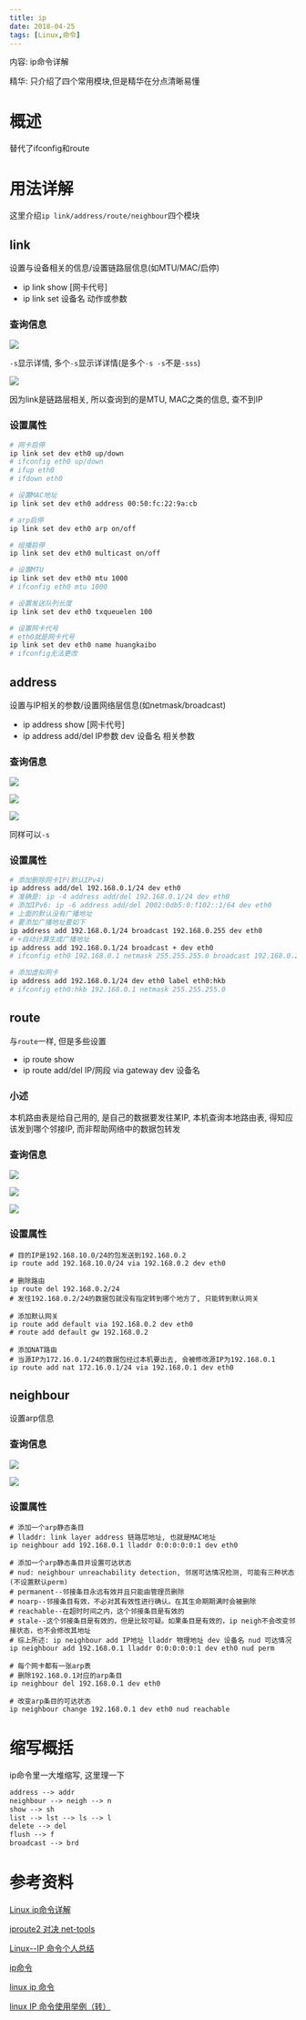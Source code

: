 ```yaml
---
title: ip
date: 2018-04-25
tags: [Linux,命令]
---
```


内容: ip命令详解

精华: 只介绍了四个常用模块,但是精华在分点清晰易懂

<!-- more -->

# 概述

替代了ifconfig和route

# 用法详解

这里介绍`ip link/address/route/neighbour`四个模块

## link

设置与设备相关的信息/设置链路层信息(如MTU/MAC/启停)

* ip link show [网卡代号]
* ip link set 设备名 动作或参数

### 查询信息

![](http://p1rbtn7qp.bkt.clouddn.com/18-4-25/77855810.jpg)

`-s`显示详情, 多个`-s`显示详详情(是多个`-s -s`不是`-sss`)

![](http://p1rbtn7qp.bkt.clouddn.com/18-4-25/12074198.jpg)

因为link是链路层相关, 所以查询到的是MTU, MAC之类的信息, 查不到IP

### 设置属性

```bash
# 网卡启停
ip link set dev eth0 up/down
# ifconfig eth0 up/down
# ifup eth0
# ifdown eth0

# 设置MAC地址
ip link set dev eth0 address 00:50:fc:22:9a:cb

# arp启停
ip link set dev eth0 arp on/off

# 组播启停
ip link set dev eth0 multicast on/off

# 设置MTU
ip link set dev eth0 mtu 1000
# ifconfig eth0 mtu 1000

# 设置发送队列长度
ip link set dev eth0 txqueuelen 100

# 设置网卡代号
# eth0就是网卡代号
ip link set dev eth0 name huangkaibo
# ifconfig无法更改
```

## address

设置与IP相关的参数/设置网络层信息(如netmask/broadcast)

* ip address show [网卡代号]
* ip address add/del IP参数 dev 设备名 相关参数

### 查询信息

![](http://p1rbtn7qp.bkt.clouddn.com/18-4-25/48505248.jpg)

![](http://p1rbtn7qp.bkt.clouddn.com/18-4-25/3472214.jpg)

![](http://p1rbtn7qp.bkt.clouddn.com/18-4-25/32964300.jpg)

同样可以`-s`

### 设置属性

```bash
# 添加删除网卡IP(默认IPv4)
ip address add/del 192.168.0.1/24 dev eth0
# 准确是: ip -4 address add/del 192.168.0.1/24 dev eth0
# 添加IPv6: ip -6 address add/del 2002:0db5:0:f102::1/64 dev eth0
# 上面的默认没有广播地址
# 要添加广播地址要如下
ip address add 192.168.0.1/24 broadcast 192.168.0.255 dev eth0
# +自动计算生成广播地址
ip address add 192.168.0.1/24 broadcast + dev eth0
# ifconfig eth0 192.168.0.1 netmask 255.255.255.0 broadcast 192.168.0.255

# 添加虚拟网卡
ip address add 192.168.0.1/24 dev eth0 label eth0:hkb
# ifconfig eth0:hkb 192.168.0.1 netmask 255.255.255.0
```

## route

与`route`一样, 但是多些设置

* ip route show
* ip route add/del IP/网段 via gateway dev 设备名

### 小述

本机路由表是给自己用的, 是自己的数据要发往某IP, 本机查询本地路由表, 得知应该发到哪个邻接IP, 而非帮助网络中的数据包转发

### 查询信息

![](http://p1rbtn7qp.bkt.clouddn.com/18-4-25/821944.jpg)

![](http://p1rbtn7qp.bkt.clouddn.com/18-4-25/14053619.jpg)

![](http://p1rbtn7qp.bkt.clouddn.com/18-4-25/91421021.jpg)

### 设置属性

```
# 目的IP是192.168.10.0/24的包发送到192.168.0.2
ip route add 192.168.10.0/24 via 192.168.0.2 dev eth0

# 删除路由
ip route del 192.168.0.2/24
# 发往192.168.0.2/24的数据包就没有指定转到哪个地方了, 只能转到默认网关

# 添加默认网关
ip route add default via 192.168.0.2 dev eth0
# route add default gw 192.168.0.2

# 添加NAT路由
# 当源IP为172.16.0.1/24的数据包经过本机要出去, 会被修改源IP为192.168.0.1
ip route add nat 172.16.0.1/24 via 192.168.0.1 dev eth0
```

## neighbour

设置arp信息

### 查询信息

![](http://p1rbtn7qp.bkt.clouddn.com/18-4-25/40935436.jpg)

![](http://p1rbtn7qp.bkt.clouddn.com/18-4-25/7302686.jpg)

### 设置属性

```
# 添加一个arp静态条目
# lladdr: link layer address 链路层地址, 也就是MAC地址
ip neighbour add 192.168.0.1 lladdr 0:0:0:0:0:1 dev eth0

# 添加一个arp静态条目并设置可达状态
# nud: neighbour unreachability detection, 邻居可达情况检测, 可能有三种状态(不设置默认perm)
# permanent--邻接条目永远有效并且只能由管理员删除
# noarp--邻接条目有效，不必对其有效性进行确认。在其生命期期满时会被删除
# reachable--在超时时间之内，这个邻接条目是有效的
# stale--这个邻接条目是有效的，但是比较可疑。如果条目是有效的，ip neigh不会改变邻接状态，也不会修改其地址
# 综上所述: ip neighbour add IP地址 lladdr 物理地址 dev 设备名 nud 可达情况
ip neighbour add 192.168.0.1 lladdr 0:0:0:0:0:1 dev eth0 nud perm

# 每个网卡都有一张arp表
# 删除192.168.0.1对应的arp条目
ip neighbour del 192.168.0.1 dev eth0

# 改变arp条目的可达状态
ip neighbour change 192.168.0.1 dev eth0 nud reachable
```

# 缩写概括

ip命令里一大堆缩写, 这里理一下

```txt
address --> addr
neighbour --> neigh --> n
show --> sh
list --> lst --> ls --> l
delete --> del
flush --> f
broadcast --> brd
```

# 参考资料

[Linux ip命令详解](https://blog.csdn.net/haoshuwei531024/article/details/47952629)

[iproute2 对决 net-tools](https://www.cnblogs.com/taosim/articles/4444887.html)

[Linux--IP 命令个人总结](http://m.bubuko.com/infodetail-442374.html)

[ip命令](http://linux.51yip.com/search/ip)

[linux ip 命令](http://www.360doc.com/content/11/0503/17/3508740_114095524.shtml)

[linux IP 命令使用举例（转）](https://www.cnblogs.com/bamboo-talking/archive/2013/01/10/2855306.html)